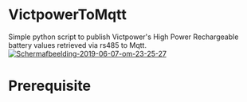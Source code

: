 # VictpowerToMqtt
Simple python script to publish Victpower's High Power Rechargeable battery values retrieved via rs485 to Mqtt.
<a href="https://imgbb.com/"><img src="https://i.ibb.co/6BX29NW/Schermafbeelding-2019-06-07-om-23-25-27.png" alt="Schermafbeelding-2019-06-07-om-23-25-27" border="0"></a>

# Prerequisite
```pip install influxdb minimalmodbus paho-mqtt
